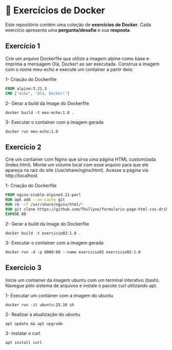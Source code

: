 # 🐳 Exercícios de Docker

Este repositório contém uma coleção de **exercícios de Docker**. Cada exercício apresenta uma **pergunta/desafio** e sua **resposta**.

## Exercício 1

Crie um arquivo Dockerfile que utilize a imagem alpine como base e imprima a mensagem Olá, Docker! ao ser executada. Construa a imagem com o nome meu-echo e execute um container a partir dela:

1- Criação do Dockerfile
```Dockerfile
FROM alpine:3.21.3
CMD ["echo", "Olá, Docker!"]
```

2- Gerar a build da Image do Dockerfile

```
docker build -t meu-echo:1.0 .
```

3- Executar o container com a imagem gerada
```
docker run meu-echo:1.0
```

## Exercício 2
Crie um container com Nginx que sirva uma página HTML customizada (index.html). Monte um volume local com esse arquivo para que ele apareça na raiz do site (/usr/share/nginx/html). Acesse a página via http://localhost.

1- Criação do Dockerfile
```Dockerfile
FROM nginx:stable-alpine3.21-perl
RUN apk add --no-cache git
RUN rm -rf /usr/share/nginx/html/*
RUN git clone https://github.com/Thullyoo/formulario-page-html-css-dribbleinsp.git /usr/share/nginx/html/
EXPOSE 80
```

2- Gerar a build da Image do Dockerfile

```
docker build -t exercicio02:1.0 .
```

3- Executar o container com a imagem gerada

```
docker run -d -p 8080:80 --name exercicio02 exercicio02:1.0
```

## Exercício 3

Inicie um container da imagem ubuntu com um terminal interativo (bash). Navegue pelo sistema de arquivos e instale o pacote curl utilizando apt.

1- Executar um container com a imagem do ubuntu

```
docker run -it ubuntu:25.10 sh
```

2- Realizar a atualização do ubuntu

```
apt update && apt upgrade
```

3- Instalar o curl

```
apt install curl
```